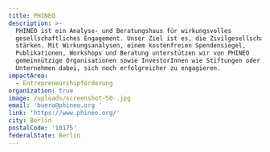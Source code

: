```yaml
---
title: PHINEO
description: >-
  PHINEO ist ein Analyse- und Beratungshaus für wirkungsvolles
  gesellschaftliches Engagement. Unser Ziel ist es, die Zivilgesellschaft zu
  stärken. Mit Wirkungsanalysen, einem kostenfreien Spendensiegel,
  Publikationen, Workshops und Beratung unterstützen wir von PHINEO
  gemeinnützige Organisationen sowie InvestorInnen wie Stiftungen oder
  Unternehmen dabei, sich noch erfolgreicher zu engagieren.
impactArea:
  - Entrepreneurshipförderung
organization: true
image: /uploads/screenshot-50-.jpg
email: 'buero@phineo.org '
link: 'https://www.phineo.org/'
city: Berlin
postalCode: '10175'
federalState: Berlin
---
```


